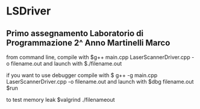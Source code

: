 # LSDriver
Primo assegnamento 
Laboratorio di Programmazione 2^ Anno
Martinelli Marco
-----------------------------------
from command line, compile with 
$g++ main.cpp LaserScannerDriver.cpp -o filename.out
and launch with
$./filename.out

if you want to use debugger compile with
$ g++ -g main.cpp LaserScannerDriver.cpp -o filename.out
and launch with
$dbg filename.out
$run

to test memory leak
$valgrind ./filenameout
